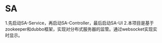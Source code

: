 # SA
1.先启动SA-Service，再启动SA-Controller，最后启动SA-UI
2.本项目是基于zookeeper和dubbo框架，实现对分布式服务器的监管。通过websocket实现实时显示。
